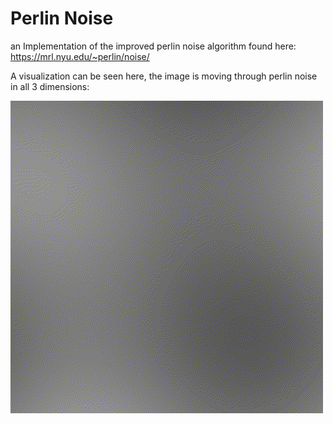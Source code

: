 # Perlin Noise

an Implementation of the improved perlin noise algorithm found here: https://mrl.nyu.edu/~perlin/noise/

A visualization can be seen here, the image is moving through perlin noise in all 3 dimensions:



![](output.gif)
